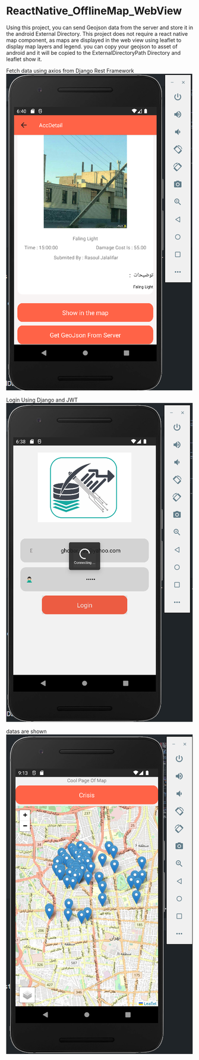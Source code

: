 # ReactNative_OfflineMap_WebView

Using this project, you can send Geojson data from the server and store it in the android External Directory. This project does not require a react native map component, as maps are displayed in the web view using leaflet to display map layers and legend.
you can copy your geojson to asset of android and it will be copied to the ExternalDirectoryPath Directory and leaflet show it.

Fetch data using axios from Django Rest Framework
![alt text](https://github.com/Rjalalifar/ReactNative_OfflineMap_WebView/blob/main/IMAGES/1.png)

Login Using Django and JWT
![alt text](https://github.com/Rjalalifar/ReactNative_OfflineMap_WebView/blob/main/IMAGES/2.png)

datas are shown
![alt text](https://github.com/Rjalalifar/ReactNative_OfflineMap_WebView/blob/main/IMAGES/3.png)
